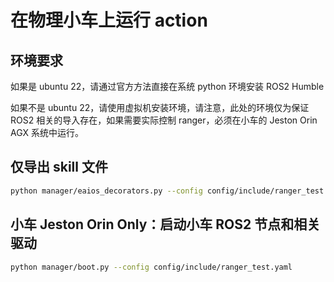 # 在物理小车上运行 action

## 环境要求

如果是 ubuntu 22，请通过官方方法直接在系统 python 环境安装 ROS2 Humble

如果不是 ubuntu 22，请使用虚拟机安装环境，请注意，此处的环境仅为保证 ROS2 相关的导入存在，如果需要实际控制 ranger，必须在小车的 Jeston Orin AGX 系统中运行。

## 仅导出 skill 文件

```bash
python manager/eaios_decorators.py --config config/include/ranger_test.yaml
```

## 小车 Jeston Orin Only：启动小车 ROS2 节点和相关驱动

```bash
python manager/boot.py --config config/include/ranger_test.yaml
```